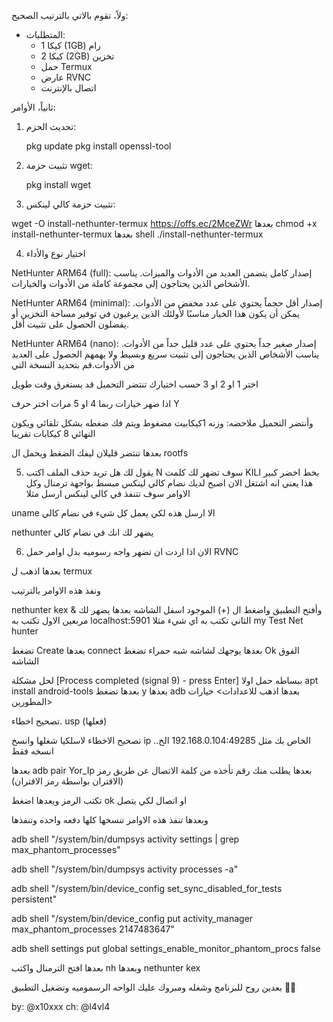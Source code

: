 ولاً، تقوم بالاتي بالترتيب الصحيح:

- المتطلبات:
  - 1 كيكا (1GB) رام
  - 2 كيكا (2GB) تخزين
  - حمل Termux
  - عارض RVNC
  - اتصال بالإنترنت

ثانياً، الأوامر:

1. تحديث الحزم:
  
   pkg update
   pkg install openssl-tool
2. تثبيت حزمة wget:
  
   pkg install wget
3. تثبيت حزمة كالي لينكس:
  
wget -O install-nethunter-termux https://offs.ec/2MceZWr
بعدها 
chmod +x install-nethunter-termux
بعدها 
shell
./install-nethunter-termux

4. اختيار نوع والأداء

NetHunter ARM64 (full): إصدار كامل يتضمن العديد من الأدوات والميزات. يناسب الأشخاص الذين يحتاجون إلى مجموعة كاملة من الأدوات والخيارات.

NetHunter ARM64 (minimal): إصدار أقل حجماً يحتوي على عدد مخفض من الأدوات. يمكن أن يكون هذا الخيار مناسبًا لأولئك الذين يرغبون في توفير مساحة التخزين أو يفضلون الحصول على تثبيت أقل.

NetHunter ARM64 (nano): إصدار صغير جداً يحتوي على عدد قليل جداً من الأدوات. يناسب الأشخاص الذين يحتاجون إلى تثبيت سريع وبسيط ولا يهمهم الحصول على العديد من الأدوات.قم بتحديد النسخة التي

اختر 1 او 2 او 3 حسب اختيارك تنتضر التحميل قد يستغرق وقت طويل

اذا ضهر خيارات ربما 4 او 5 مرات اختر حرف Y 

وأنتضر التحميل
 ملاحضه: وزنه 1كيكابيت مضغوط ويتم فك ضغطه بشكل تلقائي ويكون النهائي 8 كيكابات تقريبا 

بعدها تنتضر قليلان ليفك الضغط ويحمل ال rootfs

5. يقول لك هل تريد حذف الملف اكتب N
سوف تضهر لك كلمت KILI بخط اخضر كبير هذا يعني انه اشتغل الان اصبح لديك نضام كالي لينكس مبسط بواجهة ترمنال وكل الاوامر سوف تتنفذ في كالي لينكس ارسل مثلا


uname
الا ارسل هذه لكي يعمل كل شيء في نضام كالي

nethunter
يضهر لك انك في نضام كالي


6. الان اذا اردت ان تضهر واجه رسوميه بدل اوامر حمل
RVNC

بعدها اذهب ل termux

ونفذ هذه الاوامر بالترتيب

nethunter kex &
وأفتح التطبيق 
واضغط ال (+) الموجود اسفل الشاشه بعدها يضهر لك مربعين الاول تكتب به 
localhost:5901
الثاني  تكتب به اي شيء مثلا
my Test Net hunter

تضغط Create 
بعدها connect
بعدها يوجهك لشاشه شبه حمراء تضغط Ok الفوق الشاشه


لحل مشكلة
[Process completed (signal 9) - press Enter]
ببساطه حمل اولا 
apt install android-tools
بعدها تضغط y
بعدها
adb
بعدها اذهب للاعدادات> خيارات المطورين>

 تصحيح اخطاء. usp  (فعلها) 

تصحيح الاخطاء لاسلكيا شغلها وانسخ ip الخاص بك
مثل 192.168.0.104:49285 الخ..  انسخه فقط 


بعدها 
adb pair Yor_Ip
بعدها يطلب منك رقم تأخذه من كلمة الاتصال عن طريق رمز (الاقتران بواسطة رمز الاقتران) 

تكتب الرمز 
وبعدها اضغط ok او اتصال لكي يتصل 

وبعدها تنفذ هذه الاوامر تنسخها كلها دفعه واحده وتنفذها

adb shell "/system/bin/dumpsys activity settings | grep max_phantom_processes"

adb shell "/system/bin/dumpsys activity processes -a"

adb shell "/system/bin/device_config set_sync_disabled_for_tests persistent"

adb shell "/system/bin/device_config put activity_manager max_phantom_processes 2147483647"

adb shell settings put global settings_enable_monitor_phantom_procs false

بعدها افتح الترمنال واكتب
nh
وبعدها
nethunter kex

بعدين روح للبرنامج وشغله ومبروك عليك الواحه الرسموميه وتضغيل التطبيق 🥱🖤

by: @x10xxx
ch: @l4vl4
